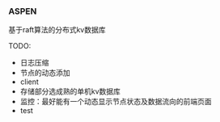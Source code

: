 ### ASPEN
基于raft算法的分布式kv数据库

TODO:
- 日志压缩
- 节点的动态添加
- client
- 存储部分选成熟的单机kv数据库
- 监控：最好能有一个动态显示节点状态及数据流向的前端页面
- test
